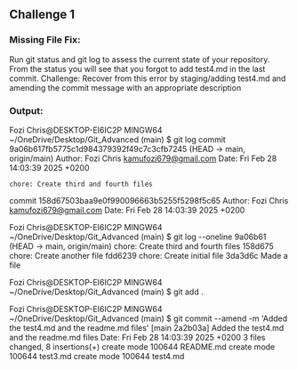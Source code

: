 ## Challenge 1
 ### Missing File Fix:

Run git status and git log to assess the current state of your repository.
From the status you will see that you forgot to add test4.md in the last commit.
Challenge: Recover from this error by staging/adding test4.md and amending the commit message with an appropriate description
 ### Output:
Fozi Chris@DESKTOP-EI6IC2P MINGW64 ~/OneDrive/Desktop/Git_Advanced (main)
$ git log
commit 9a06b617fb5775c1d984379392f49c7c3cfb7245 (HEAD -> main, origin/main)
Author: Fozi Chris <kamufozi679@gmail.com>
Date:   Fri Feb 28 14:03:39 2025 +0200

    chore: Create third and fourth files

commit 158d67503baa9e0f990096663b5255f5298f5c65
Author: Fozi Chris <kamufozi679@gmail.com>
Date:   Fri Feb 28 14:03:39 2025 +0200

Fozi Chris@DESKTOP-EI6IC2P MINGW64 ~/OneDrive/Desktop/Git_Advanced (main)
$ git log --oneline
9a06b61 (HEAD -> main, origin/main) chore: Create third and fourth files
158d675 chore: Create another file
fdd6239 chore: Create initial file
3da3d6c Made a file

Fozi Chris@DESKTOP-EI6IC2P MINGW64 ~/OneDrive/Desktop/Git_Advanced (main)
$ git add .

Fozi Chris@DESKTOP-EI6IC2P MINGW64 ~/OneDrive/Desktop/Git_Advanced (main)
$ git commit --amend -m 'Added the test4.md and the readme.md files'
[main 2a2b03a] Added the test4.md and the readme.md files
 Date: Fri Feb 28 14:03:39 2025 +0200
 3 files changed, 8 insertions(+)
 create mode 100644 README.md
 create mode 100644 test3.md
 create mode 100644 test4.md

